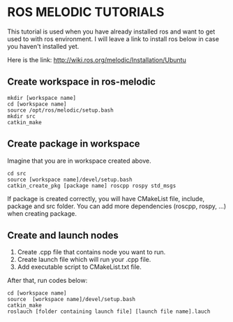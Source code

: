# ROS MELODIC TUTORIALS

This tutorial is used when you have already installed ros and want to get used to with ros environment. I will leave a link to install ros below in case you haven't installed yet.

Here is the link: http://wiki.ros.org/melodic/Installation/Ubuntu

## Create workspace in ros-melodic
```
mkdir [workspace name]
cd [workspace name]
source /opt/ros/melodic/setup.bash
mkdir src
catkin_make
```

## Create package in workspace
Imagine that you are in workspace created above.
```
cd src
source [workspace name]/devel/setup.bash
catkin_create_pkg [package name] roscpp rospy std_msgs
```
If package is created correctly, you will have CMakeList file, include, package and src folder. You can add more dependencies (roscpp, rospy, ...) when creating package.

## Create and launch nodes
1. Create .cpp file that contains node you want to run.
2. Create launch file which will run your .cpp file.
3. Add executable script to CMakeList.txt file.

After that, run codes below:
```
cd [workspace name]
source  [workspace name]/devel/setup.bash
catkin_make
roslauch [folder containing launch file] [launch file name].lauch
```
